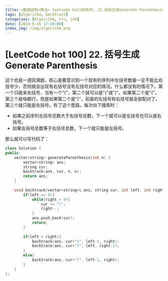 ```yaml
---
title: <数据结构/算法> leetcode hot100系列. 22.括号生成Generate Parenthesis
tags: [algorithm, backtrack]
categories: [Algorithm, C++, job]
date: [2024-6-15 17:50:00]
index_img: /img/algorithm.png
---
```


# [LeetCode hot 100] 22. 括号生成Generate Parenthesis

这个也是一道回溯题，核心是要意识到一个现有的序列中左括号数量一定不能比右括号少，否则就会出现有右括号没有左括号对应的情况。什么都没有的情况下，第一个只能来左括号，当有一个"("，第二个就可以是"("或")"。如果第二个是"("，第三个是啥都行，但是如果第二个是")"，前面的左括号和右括号就全部配对了，第三个就只能是左括号。有了这个思路，每次向下搜索时：

- 如果之前序列左括号总数大于右括号总数，下一个就可以是左括号也可以是右括号。
- 如果左括号总数等于右括号总数，下一个就只能是左括号。

那么就可以写代码了：

```c++
class Solution {
public:
    vector<string> generateParenthesis(int n) {
        vector<string> ans;
        string cur;
        backtrack(ans, cur, n, n);
        return ans;
    }
    
    void backtrack(vector<string>& ans, string cur, int left, int right){
        if(left == 0){
            while(right > 0){
                cur += ")";
                right--;
            }
            ans.push_back(cur);
            return;
        }
        
        if(left < right){
            backtrack(ans, cur+"(", left-1, right);
            backtrack(ans, cur+")", left, right-1);
        }
        else{
            backtrack(ans, cur+"(", left-1, right);
        }
    }
};
```

